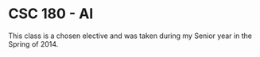 CSC 180 - AI
=======

This class is a chosen elective and was taken during my Senior year in the Spring of 2014.